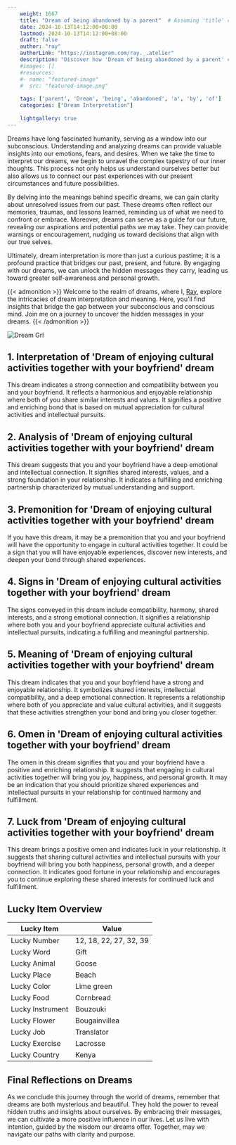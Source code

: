 ```yaml
---
    weight: 1667
    title: "Dream of being abandoned by a parent"  # Assuming 'title' column exists
    date: 2024-10-13T14:12:00+08:00
    lastmod: 2024-10-13T14:12:00+08:00
    draft: false
    author: "ray"
    authorLink: "https://instagram.com/ray._.atelier"
    description: "Discover how 'Dream of being abandoned by a parent' can interpret your future and uncover its significant meanings in your life."
    #images: []
    #resources:
    #- name: "featured-image"
    #  src: "featured-image.png"
    
    tags: ['parent', 'Dream', 'being', 'abandoned', 'a', 'by', 'of']
    categories: ["Dream Interpretation"]
    
    lightgallery: true
---
```

    
Dreams have long fascinated humanity, serving as a window into our subconscious. Understanding and analyzing dreams can provide valuable insights into our emotions, fears, and desires. When we take the time to interpret our dreams, we begin to unravel the complex tapestry of our inner thoughts. This process not only helps us understand ourselves better but also allows us to connect our past experiences with our present circumstances and future possibilities.

By delving into the meanings behind specific dreams, we can gain clarity about unresolved issues from our past. These dreams often reflect our memories, traumas, and lessons learned, reminding us of what we need to confront or embrace. Moreover, dreams can serve as a guide for our future, revealing our aspirations and potential paths we may take. They can provide warnings or encouragement, nudging us toward decisions that align with our true selves.

Ultimately, dream interpretation is more than just a curious pastime; it is a profound practice that bridges our past, present, and future. By engaging with our dreams, we can unlock the hidden messages they carry, leading us toward greater self-awareness and personal growth.

{{< admonition >}}
Welcome to the realm of dreams, where I, [Ray](https://instagram.com/ray._.atelier), explore the intricacies of dream interpretation and meaning. Here, you’ll find insights that bridge the gap between your subconscious and conscious mind. Join me on a journey to uncover the hidden messages in your dreams.
{{< /admonition >}}

![Dream Grl](https://cdn.pixabay.com/photo/2017/11/02/03/35/gothic-2910057_1280.jpg "Dream Grl")

## 1. Interpretation of 'Dream of enjoying cultural activities together with your boyfriend' dream
 This dream indicates a strong connection and compatibility between you and your boyfriend. It reflects a harmonious and enjoyable relationship where both of you share similar interests and values. It signifies a positive and enriching bond that is based on mutual appreciation for cultural activities and intellectual pursuits.

## 2. Analysis of 'Dream of enjoying cultural activities together with your boyfriend' dream
 This dream suggests that you and your boyfriend have a deep emotional and intellectual connection. It signifies shared interests, values, and a strong foundation in your relationship. It indicates a fulfilling and enriching partnership characterized by mutual understanding and support.

## 3. Premonition for 'Dream of enjoying cultural activities together with your boyfriend' dream
 If you have this dream, it may be a premonition that you and your boyfriend will have the opportunity to engage in cultural activities together. It could be a sign that you will have enjoyable experiences, discover new interests, and deepen your bond through shared experiences.

## 4. Signs in 'Dream of enjoying cultural activities together with your boyfriend' dream
 The signs conveyed in this dream include compatibility, harmony, shared interests, and a strong emotional connection. It signifies a relationship where both you and your boyfriend appreciate cultural activities and intellectual pursuits, indicating a fulfilling and meaningful partnership.

## 5. Meaning of 'Dream of enjoying cultural activities together with your boyfriend' dream
 This dream indicates that you and your boyfriend have a strong and enjoyable relationship. It symbolizes shared interests, intellectual compatibility, and a deep emotional connection. It represents a relationship where both of you appreciate and value cultural activities, and it suggests that these activities strengthen your bond and bring you closer together.

## 6. Omen in 'Dream of enjoying cultural activities together with your boyfriend' dream
 The omen in this dream signifies that you and your boyfriend have a positive and enriching relationship. It suggests that engaging in cultural activities together will bring you joy, happiness, and personal growth. It may be an indication that you should prioritize shared experiences and intellectual pursuits in your relationship for continued harmony and fulfillment.

## 7. Luck from 'Dream of enjoying cultural activities together with your boyfriend' dream
 This dream brings a positive omen and indicates luck in your relationship. It suggests that sharing cultural activities and intellectual pursuits with your boyfriend will bring you both happiness, personal growth, and a deeper connection. It indicates good fortune in your relationship and encourages you to continue exploring these shared interests for continued luck and fulfillment.

## Lucky Item Overview
| Lucky Item          | Value              |
|---------------|--------------------|
| Lucky Number        | 12, 18, 22, 27, 32, 39  |
| Lucky Word          | Gift |
| Lucky Animal        | Goose |
| Lucky Place         | Beach     |
| Lucky Color         | Lime green     |
| Lucky Food          | Cornbread      |
| Lucky Instrument    | Bouzouki |
| Lucky Flower        | Bougainvillea    |
| Lucky Job           | Translator       |
| Lucky Exercise      | Lacrosse  |
| Lucky Country       | Kenya    |


##  Final Reflections on Dreams

As we conclude this journey through the world of dreams, remember that dreams are both mysterious and beautiful. They hold the power to reveal hidden truths and insights about ourselves. By embracing their messages, we can cultivate a more positive influence in our lives. Let us live with intention, guided by the wisdom our dreams offer. Together, may we navigate our paths with clarity and purpose.
